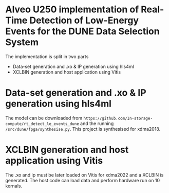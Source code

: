 # Alveo U250 implementation of Real-Time Detection of Low-Energy Events for the DUNE Data Selection System 

The implementation is split in two parts
- Data-set generation and .xo & IP generation using hls4ml
- XCLBIN generation and host application using Vitis

# Data-set generation and .xo & IP generation using hls4ml

The model can be downloaded from `https://github.com/In-storage-compute/rt_detect_le_events_dune` and the running `/src/dune/fpga/synthesise.py`. This project is synthesised for xdma2018.

# XCLBIN generation and host application using Vitis

The .xo and ip must be later loaded on Vitis for xdma2022 and a XCLBIN is generated. The host code can load data and perform hardware run on 10 kernals. 

